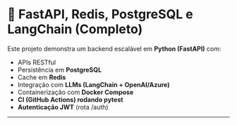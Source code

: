 # 🚀 FastAPI, Redis, PostgreSQL e LangChain (Completo)

Este projeto demonstra um backend escalável em **Python (FastAPI)** com:
- APIs RESTful
- Persistência em **PostgreSQL**
- Cache em **Redis**
- Integração com **LLMs (LangChain + OpenAI/Azure)**
- Containerização com **Docker Compose**
- **CI (GitHub Actions) rodando pytest**
- **Autenticação JWT** (rota /auth)

---



